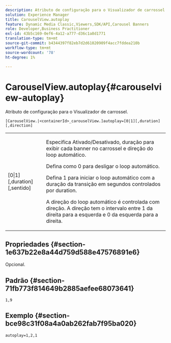 ```yaml
---
description: Atributo de configuração para o Visualizador de carrossel.
solution: Experience Manager
title: CarouselView.autoplay
feature: Dynamic Media Classic,Viewers,SDK/API,Carousel Banners
role: Developer,Business Practitioner
exl-id: 43b5c169-0ef6-4a12-a777-d36c1a8d1771
translation-type: tm+mt
source-git-commit: b4344397f82eb7d2d61020909f4acc7fddea210b
workflow-type: tm+mt
source-wordcount: '78'
ht-degree: 1%

---
```


# CarouselView.autoplay{#carouselview-autoplay}

Atributo de configuração para o Visualizador de carrossel.

`[CarouselView.|<containerId>_carouselView.]autoplay=[0|1][,duration][,direction]`

<table id="table_441553CD34C94A58A9D7CBF772DEDDB6"> 
 <tbody> 
  <tr> 
   <td colname="col1"> <p> <span class="codeph">[0|1][,duration][,sentido]</span> </p> </td> 
   <td colname="col2"> <p> Especifica Ativado/Desativado, duração para exibir cada banner no carrossel e direção do loop automático. </p> <p>Defina como <span class="codeph"> 0</span> para desligar o loop automático. </p> <p>Defina <span class="codeph"> 1</span> para iniciar o loop automático com a duração da transição em segundos controlados por <span class="codeph"> duration</span>. </p> <p>A direção do loop automático é controlada com <span class="codeph"> direção</span>. A direção <span class="codeph"></span> tem o intervalo entre <span class="codeph"> 1</span> da direita para a esquerda e <span class="codeph"> 0</span> da esquerda para a direita. </p> </td> 
  </tr> 
 </tbody> 
</table>

## Propriedades {#section-1e637b22e8a44d759d588e47576891e6}

Opcional.

## Padrão {#section-71fb773f814649b2885aefee68073641}

`1,9`

## Exemplo {#section-bce98c31f08a4a0ab262fab7f95ba020}

```
autoplay=1,2,1
```
